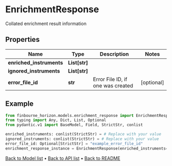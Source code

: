 # EnrichmentResponse

Collated enrichment result information
## Properties
Name | Type | Description | Notes
------------ | ------------- | ------------- | -------------
**enriched_instruments** | **List[str]** |  | 
**ignored_instruments** | **List[str]** |  | 
**error_file_id** | **str** | Error File ID, if one was created | [optional] 
## Example

```python
from finbourne_horizon.models.enrichment_response import EnrichmentResponse
from typing import Any, Dict, List, Optional
from pydantic.v1 import BaseModel, Field, StrictStr, conlist

enriched_instruments: conlist(StrictStr) = # Replace with your value
ignored_instruments: conlist(StrictStr) = # Replace with your value
error_file_id: Optional[StrictStr] = "example_error_file_id"
enrichment_response_instance = EnrichmentResponse(enriched_instruments=enriched_instruments, ignored_instruments=ignored_instruments, error_file_id=error_file_id)

```

[Back to Model list](../README.md#documentation-for-models) &#8226; [Back to API list](../README.md#documentation-for-api-endpoints) &#8226; [Back to README](../README.md)

